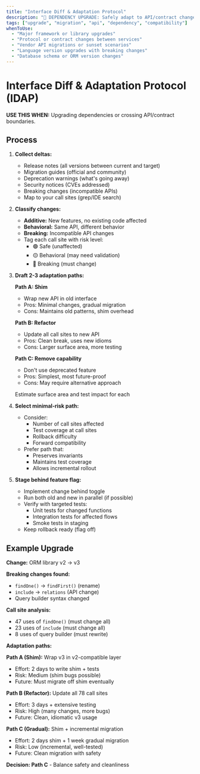 ```yaml
---
title: "Interface Diff & Adaptation Protocol"
description: "🔄 DEPENDENCY UPGRADE: Safely adapt to API/contract changes"
tags: ["upgrade", "migration", "api", "dependency", "compatibility"]
whenToUse:
  - "Major framework or library upgrades"
  - "Protocol or contract changes between services"
  - "Vendor API migrations or sunset scenarios"
  - "Language version upgrades with breaking changes"
  - "Database schema or ORM version changes"
---
```


# Interface Diff & Adaptation Protocol (IDAP)

**USE THIS WHEN:** Upgrading dependencies or crossing API/contract boundaries.

## Process

1. **Collect deltas:**
   - Release notes (all versions between current and target)
   - Migration guides (official and community)
   - Deprecation warnings (what's going away)
   - Security notices (CVEs addressed)
   - Breaking changes (incompatible APIs)
   - Map to your call sites (grep/IDE search)

2. **Classify changes:**
   - **Additive:** New features, no existing code affected
   - **Behavioral:** Same API, different behavior
   - **Breaking:** Incompatible API changes
   - Tag each call site with risk level:
     * 🟢 Safe (unaffected)
     * 🟡 Behavioral (may need validation)
     * 🔴 Breaking (must change)

3. **Draft 2-3 adaptation paths:**

   **Path A: Shim**
   - Wrap new API in old interface
   - Pros: Minimal changes, gradual migration
   - Cons: Maintains old patterns, shim overhead

   **Path B: Refactor**
   - Update all call sites to new API
   - Pros: Clean break, uses new idioms
   - Cons: Larger surface area, more testing

   **Path C: Remove capability**
   - Don't use deprecated feature
   - Pros: Simplest, most future-proof
   - Cons: May require alternative approach

   Estimate surface area and test impact for each

4. **Select minimal-risk path:**
   - Consider:
     * Number of call sites affected
     * Test coverage at call sites
     * Rollback difficulty
     * Forward compatibility
   - Prefer path that:
     * Preserves invariants
     * Maintains test coverage
     * Allows incremental rollout

5. **Stage behind feature flag:**
   - Implement change behind toggle
   - Run both old and new in parallel (if possible)
   - Verify with targeted tests:
     * Unit tests for changed functions
     * Integration tests for affected flows
     * Smoke tests in staging
   - Keep rollback ready (flag off)

## Example Upgrade

**Change:** ORM library v2 → v3

**Breaking changes found:**
- `findOne()` → `findFirst()` (rename)
- `include` → `relations` (API change)
- Query builder syntax changed

**Call site analysis:**
- 47 uses of `findOne()` (must change all)
- 23 uses of `include` (must change all)
- 8 uses of query builder (must rewrite)

**Adaptation paths:**

**Path A (Shim):** Wrap v3 in v2-compatible layer
- Effort: 2 days to write shim + tests
- Risk: Medium (shim bugs possible)
- Future: Must migrate off shim eventually

**Path B (Refactor):** Update all 78 call sites
- Effort: 3 days + extensive testing
- Risk: High (many changes, more bugs)
- Future: Clean, idiomatic v3 usage

**Path C (Gradual):** Shim + incremental migration
- Effort: 2 days shim + 1 week gradual migration
- Risk: Low (incremental, well-tested)
- Future: Clean migration with safety

**Decision: Path C** - Balance safety and cleanliness
